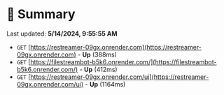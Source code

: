 # 📖 Summary
Last updated: **5/14/2024, 9:55:55 AM**

- `GET` [https://restreamer-09gx.onrender.com](https://restreamer-09gx.onrender.com) - **Up** (388ms)
- `GET` [https://filestreambot-b5k6.onrender.com/](https://filestreambot-b5k6.onrender.com/) - **Up** (412ms)
- `GET` [https://restreamer-09gx.onrender.com/ui](https://restreamer-09gx.onrender.com/ui) - **Up** (1164ms)
